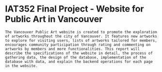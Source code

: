 # IAT352 Final Project - Website for Public Art in Vancouver
    The Vancouver Public Art website is created to promote the exploration of artworks throughout the city of Vancouver. It features new artworks to explore for visiting users, lists of artworks tailored for members, encourages community participation through rating and commenting on artworks by members and more functionalities. This report will describe the specifications of the website in detail, the process of gathering data, the design of the database, implementation of the database with data, and explain the backend operations for each page in the website. 
